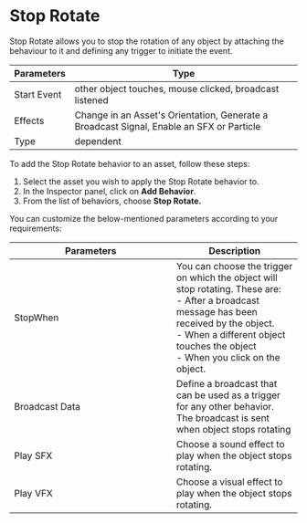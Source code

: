 # Stop Rotate

Stop Rotate allows you to stop the rotation of any object by attaching the behaviour to it and defining any trigger to initiate the event.

| Parameters  | Type                                                                                     |
| ----------- | ---------------------------------------------------------------------------------------- |
| Start Event | other object touches, mouse clicked, broadcast listened                                  |
| Effects     | Change in an Asset's Orientation, Generate a Broadcast Signal, Enable an SFX or Particle |
| Type        | dependent                                                                                |

To add the Stop Rotate behavior to an asset, follow these steps:

1. Select the asset you wish to apply the Stop Rotate behavior to.
2. In the Inspector panel, click on **Add Behavior**.
3. From the list of behaviors, choose **Stop Rotate.**

You can customize the below-mentioned parameters according to your requirements:

<table><thead><tr><th width="268">Parameters</th><th>Description</th></tr></thead><tbody><tr><td>StopWhen</td><td>You can choose the trigger on which the object will stop rotating. These are:<br>- After a broadcast message has been received by the object.<br>- When a different object touches the object<br>- When you click on the object.<br></td></tr><tr><td>Broadcast Data</td><td>Define a broadcast that can be used as a trigger for any other behavior. <br>The broadcast is sent when object stops rotating</td></tr><tr><td>Play SFX</td><td>Choose a sound effect to play when the object stops rotating.</td></tr><tr><td>Play VFX</td><td>Choose a visual effect to play when the object stops rotating.</td></tr></tbody></table>
